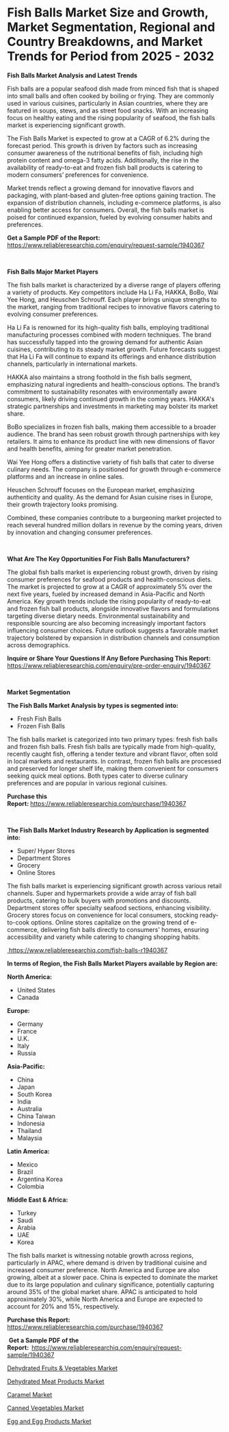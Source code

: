 <p><h1>Fish Balls Market Size and Growth, Market Segmentation, Regional and Country Breakdowns, and Market Trends for Period from 2025 -  2032</h1></p><p><strong>Fish Balls Market Analysis and Latest Trends</strong></p>
<p><p>Fish balls are a popular seafood dish made from minced fish that is shaped into small balls and often cooked by boiling or frying. They are commonly used in various cuisines, particularly in Asian countries, where they are featured in soups, stews, and as street food snacks. With an increasing focus on healthy eating and the rising popularity of seafood, the fish balls market is experiencing significant growth.</p><p>The Fish Balls Market is expected to grow at a CAGR of 6.2% during the forecast period. This growth is driven by factors such as increasing consumer awareness of the nutritional benefits of fish, including high protein content and omega-3 fatty acids. Additionally, the rise in the availability of ready-to-eat and frozen fish ball products is catering to modern consumers’ preferences for convenience. </p><p>Market trends reflect a growing demand for innovative flavors and packaging, with plant-based and gluten-free options gaining traction. The expansion of distribution channels, including e-commerce platforms, is also enabling better access for consumers. Overall, the fish balls market is poised for continued expansion, fueled by evolving consumer habits and preferences.</p></p>
<p><strong>Get a Sample PDF of the Report:&nbsp;</strong> <a href="https://www.reliableresearchiq.com/enquiry/request-sample/1940367?utm_campaign=1834&utm_medium=2&utm_source=Github&utm_content=ia&utm_term=07042025&utm_id=fish-balls">https://www.reliableresearchiq.com/enquiry/request-sample/1940367</a></p>
<p>&nbsp;</p>
<p><strong>Fish Balls Major Market Players</strong></p>
<p><p>The fish balls market is characterized by a diverse range of players offering a variety of products. Key competitors include Ha Li Fa, HAKKA, BoBo, Wai Yee Hong, and Heuschen Schrouff. Each player brings unique strengths to the market, ranging from traditional recipes to innovative flavors catering to evolving consumer preferences.</p><p>Ha Li Fa is renowned for its high-quality fish balls, employing traditional manufacturing processes combined with modern techniques. The brand has successfully tapped into the growing demand for authentic Asian cuisines, contributing to its steady market growth. Future forecasts suggest that Ha Li Fa will continue to expand its offerings and enhance distribution channels, particularly in international markets.</p><p>HAKKA also maintains a strong foothold in the fish balls segment, emphasizing natural ingredients and health-conscious options. The brand’s commitment to sustainability resonates with environmentally aware consumers, likely driving continued growth in the coming years. HAKKA's strategic partnerships and investments in marketing may bolster its market share.</p><p>BoBo specializes in frozen fish balls, making them accessible to a broader audience. The brand has seen robust growth through partnerships with key retailers. It aims to enhance its product line with new dimensions of flavor and health benefits, aiming for greater market penetration.</p><p>Wai Yee Hong offers a distinctive variety of fish balls that cater to diverse culinary needs. The company is positioned for growth through e-commerce platforms and an increase in online sales. </p><p>Heuschen Schrouff focuses on the European market, emphasizing authenticity and quality. As the demand for Asian cuisine rises in Europe, their growth trajectory looks promising.</p><p>Combined, these companies contribute to a burgeoning market projected to reach several hundred million dollars in revenue by the coming years, driven by innovation and changing consumer preferences.</p></p>
<p>&nbsp;</p>
<p><strong>What Are The Key Opportunities For Fish Balls Manufacturers?</strong></p>
<p><p>The global fish balls market is experiencing robust growth, driven by rising consumer preferences for seafood products and health-conscious diets. The market is projected to grow at a CAGR of approximately 5% over the next five years, fueled by increased demand in Asia-Pacific and North America. Key growth trends include the rising popularity of ready-to-eat and frozen fish ball products, alongside innovative flavors and formulations targeting diverse dietary needs. Environmental sustainability and responsible sourcing are also becoming increasingly important factors influencing consumer choices. Future outlook suggests a favorable market trajectory bolstered by expansion in distribution channels and consumption across demographics.</p></p>
<p><strong>Inquire or Share Your Questions If Any Before Purchasing This Report:</strong> <a href="https://www.reliableresearchiq.com/enquiry/pre-order-enquiry/1940367?utm_campaign=1834&utm_medium=2&utm_source=Github&utm_content=ia&utm_term=07042025&utm_id=fish-balls">https://www.reliableresearchiq.com/enquiry/pre-order-enquiry/1940367</a></p>
<p>&nbsp;</p>
<p><strong>Market Segmentation</strong></p>
<p><strong>The Fish Balls Market Analysis by types is segmented into:</strong></p>
<p><ul><li>Fresh Fish Balls</li><li>Frozen Fish Balls</li></ul></p>
<p><p>The fish balls market is categorized into two primary types: fresh fish balls and frozen fish balls. Fresh fish balls are typically made from high-quality, recently caught fish, offering a tender texture and vibrant flavor, often sold in local markets and restaurants. In contrast, frozen fish balls are processed and preserved for longer shelf life, making them convenient for consumers seeking quick meal options. Both types cater to diverse culinary preferences and are popular in various regional cuisines.</p></p>
<p><strong>Purchase this Report:&nbsp;</strong><a href="https://www.reliableresearchiq.com/purchase/1940367?utm_campaign=1834&utm_medium=2&utm_source=Github&utm_content=ia&utm_term=07042025&utm_id=fish-balls">https://www.reliableresearchiq.com/purchase/1940367</a></p>
<p>&nbsp;</p>
<p><strong>The Fish Balls Market Industry Research by Application is segmented into:</strong></p>
<p><ul><li>Super/ Hyper Stores</li><li>Department Stores</li><li>Grocery</li><li>Online Stores</li></ul></p>
<p><p>The fish balls market is experiencing significant growth across various retail channels. Super and hypermarkets provide a wide array of fish ball products, catering to bulk buyers with promotions and discounts. Department stores offer specialty seafood sections, enhancing visibility. Grocery stores focus on convenience for local consumers, stocking ready-to-cook options. Online stores capitalize on the growing trend of e-commerce, delivering fish balls directly to consumers' homes, ensuring accessibility and variety while catering to changing shopping habits.</p></p>
<p><a href="https://www.reliableresearchiq.com/fish-balls-r1940367?utm_campaign=1834&utm_medium=2&utm_source=Github&utm_content=ia&utm_term=07042025&utm_id=fish-balls">&nbsp;https://www.reliableresearchiq.com/fish-balls-r1940367</a></p>
<p><strong>In terms of Region, the Fish Balls Market Players available by Region are:</strong></p>
<p>
    <p> <strong> North America: </strong>
        <ul>
            <li>United States</li>
            <li>Canada</li>
        </ul>
        </p> 
    <p> <strong> Europe: </strong>
        <ul>
            <li>Germany</li>
            <li>France</li>
            <li>U.K.</li>
            <li>Italy</li>
            <li>Russia</li>
        </ul>
        </p> 
    <p> <strong> Asia-Pacific: </strong>
        <ul>
            <li>China</li>
            <li>Japan</li>
            <li>South Korea</li>
            <li>India</li>
            <li>Australia</li>
            <li>China Taiwan</li>
            <li>Indonesia</li>
            <li>Thailand</li>
            <li>Malaysia</li>
        </ul>
        </p> 
    <p> <strong> Latin America: </strong>
        <ul>
            <li>Mexico</li>
            <li>Brazil</li>
            <li>Argentina Korea</li>
            <li>Colombia</li>
        </ul>
        </p> 
    <p> <strong> Middle East & Africa: </strong>
        <ul>
            <li>Turkey</li>
            <li>Saudi</li>
            <li>Arabia</li>
            <li>UAE</li>
            <li>Korea</li>
        </ul>
    </p>
    </p>
<p><p>The fish balls market is witnessing notable growth across regions, particularly in APAC, where demand is driven by traditional cuisine and increased consumer preference. North America and Europe are also growing, albeit at a slower pace. China is expected to dominate the market due to its large population and culinary significance, potentially capturing around 35% of the global market share. APAC is anticipated to hold approximately 30%, while North America and Europe are expected to account for 20% and 15%, respectively.</p></p>
<p><strong>Purchase this Report: </strong><a href="https://www.reliableresearchiq.com/purchase/1940367?utm_campaign=1834&utm_medium=2&utm_source=Github&utm_content=ia&utm_term=07042025&utm_id=fish-balls">https://www.reliableresearchiq.com/purchase/1940367</a></p>
<p>&nbsp;<strong>Get a Sample PDF of the Report:&nbsp;&nbsp;</strong><a href="https://www.reliableresearchiq.com/enquiry/request-sample/1940367?utm_campaign=1834&utm_medium=2&utm_source=Github&utm_content=ia&utm_term=07042025&utm_id=fish-balls">https://www.reliableresearchiq.com/enquiry/request-sample/1940367</a></p>
<p><strong></strong></p>
<p><p><a href="https://github.com/landtmman/Market-Research-Report-List-1/blob/main/dehydrated-fruits-vegetables-market.md?utm_campaign=1834&utm_medium=2&utm_source=Github&utm_content=ia&utm_term=07042025&utm_id=fish-balls">Dehydrated Fruits & Vegetables Market</a></p><p><a href="https://github.com/keehnkaesssi/Market-Research-Report-List-1/blob/main/dehydrated-meat-products-market.md?utm_campaign=1834&utm_medium=2&utm_source=Github&utm_content=ia&utm_term=07042025&utm_id=fish-balls">Dehydrated Meat Products Market</a></p><p><a href="https://github.com/tigoryemm/Market-Research-Report-List-1/blob/main/caramel-market.md?utm_campaign=1834&utm_medium=2&utm_source=Github&utm_content=ia&utm_term=07042025&utm_id=fish-balls">Caramel Market</a></p><p><a href="https://github.com/djoeamakeh/Market-Research-Report-List-1/blob/main/canned-vegetables-market.md?utm_campaign=1834&utm_medium=2&utm_source=Github&utm_content=ia&utm_term=07042025&utm_id=fish-balls">Canned Vegetables Market</a></p><p><a href="https://github.com/viohlbrenksf/Market-Research-Report-List-1/blob/main/egg-and-egg-products-market.md?utm_campaign=1834&utm_medium=2&utm_source=Github&utm_content=ia&utm_term=07042025&utm_id=fish-balls">Egg and Egg Products Market</a></p></p>